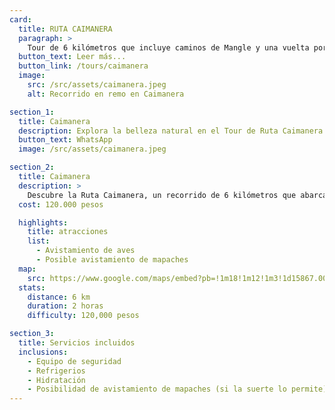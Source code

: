 ```yaml
---
card:
  title: RUTA CAIMANERA
  paragraph: >
    Tour de 6 kilómetros que incluye caminos de Mangle y una vuelta por la Cienaga. Dura aproximadamente dos horas y ofrece avistamientos de aves, posiblemente mapaches y peces en la Cienaga la Caymanera.
  button_text: Leer más...
  button_link: /tours/caimanera
  image:
    src: /src/assets/caimanera.jpeg
    alt: Recorrido en remo en Caimanera

section_1:
  title: Caimanera
  description: Explora la belleza natural en el Tour de Ruta Caimanera
  button_text: WhatsApp
  image: /src/assets/caimanera.jpeg

section_2:
  title: Caimanera
  description: >
    Descubre la Ruta Caimanera, un recorrido de 6 kilómetros que abarca senderos en los manglares y luego una vuelta por la Ciénaga. Este tour tiene una duración aproximada de dos horas y un costo de 120,000 pesos. Durante el recorrido, se pueden avistar aves, y si tenemos suerte, incluso mapaches.
  cost: 120.000 pesos

  highlights:
    title: atracciones
    list:
      - Avistamiento de aves
      - Posible avistamiento de mapaches
  map:
    src: https://www.google.com/maps/embed?pb=!1m18!1m12!1m3!1d15867.009911374053!2d-75.61020612716673!3d6.163894277135764!2m3!1f0!2f0!3f0!3m2!1i1024!2i768!4f13.1!3m3!1m2!1s0x8e4683cb1d5771e9%3A0x4fda2fc926473c68!2sPolideportivo%20Sur%20de%20Envigado!5e0!3m2!1sen!2sco
  stats:
    distance: 6 km
    duration: 2 horas
    difficulty: 120,000 pesos

section_3:
  title: Servicios incluidos
  inclusions:
    - Equipo de seguridad
    - Refrigerios
    - Hidratación
    - Posibilidad de avistamiento de mapaches (si la suerte lo permite)
---
```

